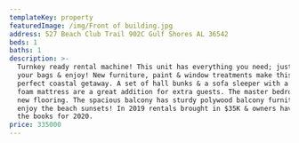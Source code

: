 ```yaml
---
templateKey: property
featuredImage: /img/Front of building.jpg
address: 527 Beach Club Trail 902C Gulf Shores AL 36542
beds: 1
baths: 1
description: >-
  Turnkey ready rental machine! This unit has everything you need; just pack
  your bags & enjoy! New furniture, paint & window treatments make this unit the
  perfect coastal getaway. A set of hall bunks & a sofa sleeper with a memory
  foam mattress are a great addition for extra guests. The master bedroom has
  new flooring. The spacious balcony has sturdy polywood balcony furniture to
  enjoy the beach sunsets! In 2019 rentals brought in $35K & owners have $15K on
  the books for 2020.
price: 335000
---
```


